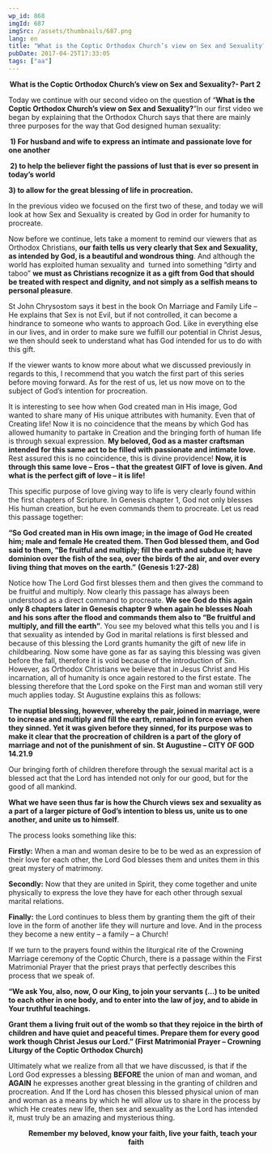 ```yaml
---
wp_id: 868
imgId: 687
imgSrc: /assets/thumbnails/687.png
lang: en
title: "What is the Coptic Orthodox Church’s view on Sex and Sexuality?- Part 2"
pubDate: 2017-04-25T17:33:05
tags: ["aa"]
---
```

<!-- page: 6 -->

<p style="text-align: center;"><strong>What is the Coptic Orthodox Church’s view on Sex and Sexuality?- Part 2 </strong></p>
<p>Today we continue with our second video on the question of “<b>What is the Coptic Orthodox Church’s view on Sex and Sexuality?</b>”In our first video we began by explaining that the Orthodox Church says that there are mainly three purposes for the way that God designed human sexuality:</p>
<p><b> 1) </b><b>For husband and wife </b><b>to express an intimate and</b><b> passionate love for one another</b></p>
<p><b> 2) to help the believer fight the passions of lust </b><b>that is ever so present in today&#8217;s world </b></p>
<p><b>3) to allow for the great blessing of life in procreation.</b></p>
<p>In the previous video we focused on the first two of these, and today we will look at how Sex and Sexuality is created by God in order for humanity to procreate.</p>
<p>Now before we continue, lets take a moment to remind our viewers that as Orthodox Christians, <b>our </b><b>faith tells</b><b> us very clearly that Sex and Sexuality, as intended by God, is a beautiful and wondrous thing</b>. And although the world has exploited human sexuality and  turned into something “dirty and taboo” <b>we must as Christians recognize it as a gift from God that should be treated with respect and dignity, and not simply as a selfish means to personal pleasure</b>.</p>
<p>St John Chrysostom says it best in the book On Marriage and Family Life – He explains that Sex is not Evil, but if not controlled, it can become a hindrance to someone who wants to approach God. Like in everything else in our lives, and in order to make sure we fulfill our potential in Christ Jesus, we then should seek to understand what has God intended for us to do with this gift.</p>
<p>If the viewer wants to know more about what we discussed previously in regards to this, I recommend that you watch the first part of this series before moving forward. As for the rest of us, let us now move on to the subject of God’s intention for procreation.</p>
<p>It is interesting to see how when God created man in His image, God wanted to share many of His unique attributes with humanity. Even that of Creating life! Now it is no coincidence that the means by which God has allowed humanity to partake in Creation and the bringing forth of human life is through sexual expression. <b>My beloved, God as a master craftsman intended for this same act to be filled with passionate and intimate love.</b> Rest assured this is no coincidence, this is divine providence! <strong>Now, it is through this same love – Eros – that the greatest GIFT of love is given. And what is the perfect gift of love – it is life! </strong></p>
<p>This specific purpose of love giving way to life is very clearly found within the first chapters of Scripture. In Genesis chapter 1, God not only blesses His human creation, but he even commands them to procreate. Let us read this passage together:</p>
<p><b>“So God created man in His own image; in the image of God He created him; male and female He created them. Then God blessed them, and God said to them, “Be fruitful and multiply; fill the earth and subdue it; have dominion over the fish of the sea, over the birds of the air, and over every living thing that moves on the earth.”</b> <b>(Genesis 1:27-28) </b></p>
<p>Notice how The Lord God first blesses them and then gives the command to be fruitful and multiply. Now clearly this passage has always been understood as a direct command to procreate. <strong>We see God do this again only 8 chapters later in Genesis chapter 9 when again he blesses Noah and his sons after the flood and commands them also to “</strong><b>Be fruitful and multiply, and fill the earth</b><b>”</b>. You see my beloved what this tells you and I is that sexuality as intended by God in marital relations is first blessed and because of this blessing the Lord grants humanity the gift of new life in childbearing. Now some have gone as far as saying this blessing was given before the fall, therefore it is void because of the introduction of Sin. However, as Orthodox Christians we believe that in Jesus Christ and His incarnation, all of humanity is once again restored to the first estate. The blessing therefore that the Lord spoke on the First man and woman still very much applies today. St Augustine explains this as follows:</p>
<p><b>The nuptial blessing, however, whereby the pair, joined in marriage, were to increase and multiply and fill the earth, remained in force even when they sinned. Yet it was given before they sinned, for its purpose was to make it clear that the procreation of children is a part of the glory of marriage and not of the punishment of sin. </b><b>St Augustine &#8211; </b><b>CITY OF GOD 14.21.9</b></p>
<p>Our bringing forth of children therefore through the sexual marital act is a blessed act that the Lord has intended not only for our good, but for the good of all mankind.</p>
<p><b>What we have seen thus far is how the Church views sex and sexuality as a part of a larger picture of God’s intention to bless us, unite us to one another, and unite us to himself</b>.</p>
<p>The process looks something like this:</p>
<p><b>Firstly:</b> When a man and woman desire to be to be wed as an expression of their love for each other, the Lord God blesses them and unites them in this great mystery of matrimony.<b></b></p>
<p><b>Secondly:</b> Now that they are united in Spirit, they come together and unite physically to express the love they have for each other through sexual marital relations.</p>
<p><b>Finally</b><b>:</b> the Lord continues to bless them by granting them the gift of their love in the form of another life they will nurture and love. And in the process they become a new entity – a family – a Church!</p>
<p>If we turn to the prayers found within the liturgical rite of the Crowning Marriage ceremony of the Coptic Church, there is a passage within the First Matrimonial Prayer that the priest prays that perfectly describes this process that we speak of.</p>
<p><b>“We ask You, also, now, O our King, to join your servants (…) to be united to each other in one body, and to enter into the law of joy, and to abide in Your truthful teachings. </b></p>
<p><b>Grant them a living fruit out of the womb so that they rejoice in the birth of children and have quiet and peaceful times. Prepare them for every good work though Christ Jesus our Lord.” (First Matrimonial Prayer – Crowning Liturgy</b><b> of the Coptic Orthodox Church</b><b>) </b></p>
<p>Ultimately what we realize from all that we have discussed, is that if the Lord God expresses a blessing <b>BEFORE</b> the union of man and woman, and <b>AGAIN</b> he expresses another great blessing in the granting of children and procreation. And If the Lord has chosen this blessed physical union of man and woman as a means by which he will allow us to share in the process by which He creates new life, then sex and sexuality as the Lord has intended it, must truly be an amazing and mysterious thing.</p>
<p style="text-align: center;"><b>        Remember</b><b> my beloved, know your faith, li</b><b>ve your faith, </b><b>teach your faith</b></p>
